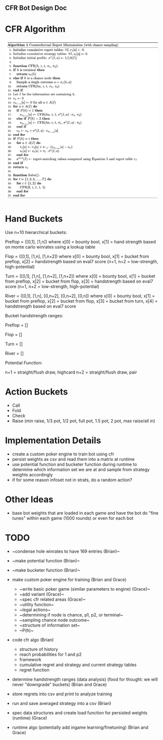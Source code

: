 ## CFR Bot Design Doc

# CFR Algorithm

![Pseudocode](image.png)

# Hand Buckets

Use n=10 hierarchical buckets:

Preflop = ([0,1], [1,n])
where x[0] = bounty bool, x[1] = hand strength based on monte carlo winrates using a lookup table

Flop = ([0,1], [1,n], [1,n+2])
where x[0] = bounty bool, x[1] = bucket from preflop, x[2] = handstrength based on eval7 score (n+1, n+2 = low-strength, high-potential)

Turn = ([0,1], [1,n], [1,n+2], [1,n+2])
where x[0] = bounty bool, x[1] = bucket from preflop, x[2] = bucket from flop, x[3] = handstrength based on eval7 score (n+1, n+2 = low-strength, high-potential)

River = ([0,1], [1,n], [0,n+2], [0,n+2], [0,n])
where x[0] = bounty bool, x[1] = bucket from preflop, x[2] = bucket from flop, x[3] = bucket from turn, x[4] = handstrength based on eval7 score

Bucket handstrength ranges:

Preflop = []

Flop = []

Turn = []

River = []

Potential Function:

n+1 = straight/flush draw, highcard
n+2 = straight/flush draw, pair

# Action Buckets

- Call
- Fold
- Check
- Raise (min raise, 1/3 pot, 1/2 pot, full pot, 1.5 pot, 2 pot, max raise/all in)

# Implementation Details

- create a custom poker engine to train bot using cfr
- persist weights as csv and read them into a matrix at runtime
- use potential function and bucketer function during runtime to determine which information set we are at and sample from strategy weights accordingly
- if for some reason infoset not in strats, do a random action?

# Other Ideas

- base bot weights that are loaded in each game and have the bot do "fine tunes" within each game (1000 rounds) or even for each bot

# TODO

- ~condense hole winrates to have 169 entries (Brian)~
- ~make potential function (Brian)~
- ~make bucketer function (Brian)~

- make custom poker engine for training (Brian and Grace)
  - ~write basic poker game (similar parameters to engine) (Grace)~
  - ~add variant (Grace)~
  - ~spec cfr related areas (Grace)~
  - ~utility function~
  - ~legal actions~
  - ~determining if node is chance, p1, p2, or terminal~
  - ~sampling chance node outcome~
  - ~structure of information set~
  - ~P(h)~
- code cfr algo (Brian)

  - structure of history
  - reach probabilities for 1 and p2
  - framework
  - cumulative regret and strategy and current strategy tables
  - regret function

- determine handstrength ranges (data analysis) (food for thought: we will never "downgrade" buckets) (Brian and Grace)
- store regrets into csv and print to analyze training
- run and save averaged strategy into a csv (Brian)
- spec data structures and create load function for persisted weights (runtime) (Grace)
- runtime algo (potentially add ingame learning/finetuning) (Brian and Grace)
